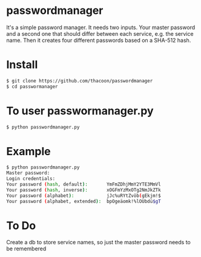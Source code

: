 passwordmanager
===============

It's a simple password manager. It needs two inputs. Your master password and a second one that should differ between each service, e.g. the service name. Then it creates four different passwords based on a SHA-512 hash.


# Install
```bash
$ git clone https://github.com/thacoon/passwordmanager
$ cd passwormanager
```

# To user passwormanager.py
```bash
$ python passwordmanager.py
```

# Example
```bash
$ python passwordmanager.py
Master password:
Login credentials:
Your password (hash, default):       YmFmZDhjMmY2YTE3MmVl
Your password (hash, inverse):       xOGFmYzMxOTg2NmJkZTk
Your password (alphabet):            jJc%uRYtZvöb(gEkjm!$
Your password (alphabet, extended):  bpOgeäomk!%lOUbdü$gT
```

# To Do
Create a db to store service names, so just the master password needs to be remembered
